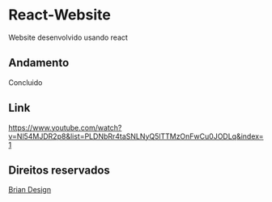 # React-Website
Website desenvolvido usando react

## Andamento
Concluido

## Link 
https://www.youtube.com/watch?v=Nl54MJDR2p8&list=PLDNbRr4taSNLNyQ5lTTMzOnFwCu0JODLq&index=1

## Direitos reservados 
[Brian Design](https://www.youtube.com/channel/UCsKsymTY_4BYR-wytLjex7A)
